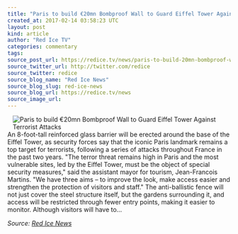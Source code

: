 ```yaml
---
title: "Paris to build €20mn Bombproof Wall to Guard Eiffel Tower Against Terrorist Attacks"
created_at: 2017-02-14 03:58:23 UTC
layout: post
kind: article
author: "Red Ice TV"
categories: commentary
tags: 
source_post_url: https://redice.tv/news/paris-to-build-20mn-bombproof-wall-to-guard-eiffel-tower-against-terrorist-attacks
source_twitter_url: http://twitter.com/redice
source_twitter: redice
source_blog_name: "Red Ice News"
source_blog_slug: red-ice-news
source_blog_url: https://redice.tv/news
source_image_url: 
---
```

<img align="left" hspace="12" alt="Paris to build &euro;20mn Bombproof Wall to Guard Eiffel Tower Against Terrorist Attacks" src="https://rdice.net/a/c/n/17/02140458-eifel-tower-terrorism.9cd7b47f.jpg"> An 8-foot-tall reinforced glass barrier will be erected around the base of the Eiffel Tower, as security forces say that the iconic Paris landmark remains a top target for terrorists, following a series of attacks throughout France in the past two years. "The terror threat remains high in Paris and the most vulnerable sites, led by the Eiffel Tower, must be the object of special security measures," said the assistant mayor for tourism, Jean-Francois Martins. "We have three aims – to improve the look, make access easier and strengthen the protection of visitors and staff." The anti-ballistic fence will not just cover the steel structure itself, but the gardens surrounding it, and access will be restricted through fewer entry points, making it easier to monitor. Although visitors will have to&#8230;<div class="">
    <i>Source: <a href="https://redice.tv/news">Red Ice News</a></i>
</div>
